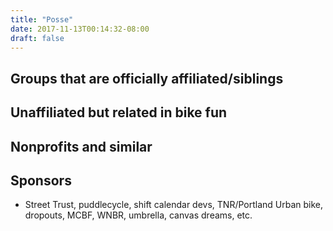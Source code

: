 ```yaml
---
title: "Posse"
date: 2017-11-13T00:14:32-08:00
draft: false
---
```


## Groups that are officially affiliated/siblings

## Unaffiliated but related in bike fun

## Nonprofits and similar

## Sponsors


  - Street Trust, puddlecycle, shift calendar devs, TNR/Portland Urban bike, dropouts, MCBF, WNBR, umbrella, canvas dreams, etc.
